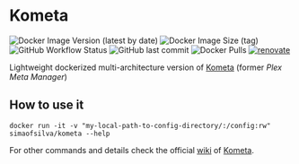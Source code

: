 # Kometa
![Docker Image Version (latest by date)](https://img.shields.io/docker/v/simaofsilva/kometa?style=for-the-badge)
![Docker Image Size (tag)](https://img.shields.io/docker/image-size/simaofsilva/kometa/latest?style=for-the-badge)
![GitHub Workflow Status](https://img.shields.io/github/actions/workflow/status/simao-silva/Plex-Meta-Manager/push.yml?style=for-the-badge)
![GitHub last commit](https://img.shields.io/github/last-commit/simao-silva/Plex-Meta-Manager?style=for-the-badge)
![Docker Pulls](https://img.shields.io/docker/pulls/simaofsilva/kometa?style=for-the-badge)
[![renovate](https://img.shields.io/badge/renovate-enabled-brightgreen.svg?style=for-the-badge)](https://renovatebot.com)

Lightweight dockerized multi-architecture version of [Kometa](https://github.com/Kometa-Team/Kometa) (former *Plex Meta Manager*)



## How to use it

```shell
docker run -it -v "my-local-path-to-config-directory/:/config:rw" simaofsilva/kometa --help
```

For other commands and details check the official [wiki](https://kometa.wiki/en/latest/kometa/install/docker/) of [Kometa](https://github.com/Kometa-Team/Kometa).
